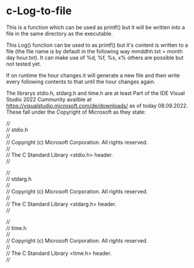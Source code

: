 # c-Log-to-file
This is a function which can be used as printf() but it will be written into a file in the same directory as the executable.

This Log() function can be used to as printf() but it's content is written to a file (the file name is by default in the following way mmddhh.txt = month day hour.txt).
It can make use of %d, %f, %s, x% others are possible but not tested yet.

If on runtime the hour changes it will generate a new file and then write every following contents to that until the hour changes again.

The librarys stdio.h, stdarg.h and time.h are at least Part of the IDE Visual Studio 2022 Cummunity availble at
https://visualstudio.microsoft.com/de/downloads/ as of today 08.09.2022. These fall under the Copyright of Microsoft as they state:

//
<br>// stdio.h
<br>//
<br>//      Copyright (c) Microsoft Corporation. All rights reserved.
<br>//
<br>// The C Standard Library <stdio.h> header.
<br>//

//
<br>// stdarg.h
<br>//
<br>//      Copyright (c) Microsoft Corporation. All rights reserved.
<br>//
<br>// The C Standard Library <stdarg.h> header.
<br>//

//
<br>// time.h
<br>//
<br>//      Copyright (c) Microsoft Corporation. All rights reserved.
<br>//
<br>// The C Standard Library <time.h> header.
<br>//
